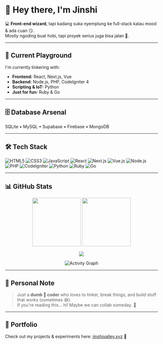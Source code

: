# 👋 Hey there, I'm Jinshi

💻 **Front-end wizard**, tapi kadang suka nyemplung ke full-stack kalau mood & ada cuan 😏.  
Mostly ngoding buat hobi, tapi proyek serius juga bisa jalan 🚀.  

---

## 🌱 Current Playground
I'm currently tinkering with:  
- **Frontend:** React, Next.js, Vue  
- **Backend:** Node.js, PHP, CodeIgniter 4  
- **Scripting & IoT:** Python  
- **Just for fun:** Ruby & Go  

---

## 🗄️ Database Arsenal
SQLite • MySQL • Supabase • Firebase • MongoDB  

---

## 🛠️ Tech Stack
![HTML5](https://img.shields.io/badge/-HTML5-E34F26?style=flat&logo=html5&logoColor=white)
![CSS3](https://img.shields.io/badge/-CSS3-1572B6?style=flat&logo=css3)
![JavaScript](https://img.shields.io/badge/-JavaScript-F7DF1E?style=flat&logo=javascript)
![React](https://img.shields.io/badge/-React-61DAFB?style=flat&logo=react&logoColor=black)
![Next.js](https://img.shields.io/badge/-Next.js-000000?style=flat&logo=nextdotjs)
![Vue.js](https://img.shields.io/badge/-Vue.js-4FC08D?style=flat&logo=vue.js)
![Node.js](https://img.shields.io/badge/-Node.js-339933?style=flat&logo=node.js&logoColor=white)
![PHP](https://img.shields.io/badge/-PHP-777BB4?style=flat&logo=php&logoColor=white)
![CodeIgniter](https://img.shields.io/badge/-CodeIgniter-EF4223?style=flat&logo=codeigniter&logoColor=white)
![Python](https://img.shields.io/badge/-Python-3776AB?style=flat&logo=python&logoColor=white)
![Ruby](https://img.shields.io/badge/-Ruby-CC342D?style=flat&logo=ruby&logoColor=white)
![Go](https://img.shields.io/badge/-Go-00ADD8?style=flat&logo=go&logoColor=white)

---

## 📊 GitHub Stats
<p align="center">
  <img src="https://github-readme-stats.vercel.app/api?username=jinshi&show_icons=true&theme=tokyonight" height="160px"/>
  <img src="https://github-readme-stats.vercel.app/api/top-langs/?username=jinshi&layout=compact&theme=tokyonight" height="160px"/>
</p>

<p align="center">
  <img src="https://github-profile-trophy.vercel.app/?username=jinshi&theme=tokyonight&no-frame=true&margin-w=5&margin-h=5"/>
</p>

<p align="center">
  <img src="https://github-readme-activity-graph.vercel.app/graph?username=jinshi&theme=tokyo-night" alt="Activity Graph"/>
</p>

---

## 📝 Personal Note
> Just a **dumb 🤡 coder** who loves to tinker, break things, and build stuff that works (sometimes 😅).  
> If you're reading this… hi! Maybe we can collab someday. 🌌

---

## 🔗 Portfolio
Check out my projects & experiments here: [jinshivalley.xyz](https://www.jinshivalley.xyz) 🌟
